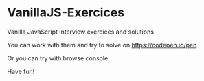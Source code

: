 # VanillaJS-Exercices
Vanilla JavaScript Interview exercices and solutions

You can work with them and try to solve on https://codepen.io/pen

Or you can try with browse console

Have fun!
